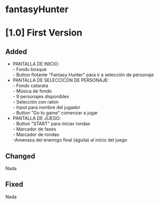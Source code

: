 # fantasyHunter

<h1>[1.0] First Version</h1>

<h2>Added</h2>

- PANTALLA DE INICIO:<br>- Fondo bosque <br>- Button flotante "Fantasy Hunter" para ir a selección de personaje
- PANTALLA DE SELECCICÓN DE PERSONAJE:<br>- Fondo catarata <br>- Música de fondo <br>- 9 personajes disponibles <br>- Selección con ratón <br>- Input para nombre del jugador <br>- Button "Go to game" comenzar a jugar
- PANTALLA DE JUEGO:<br>- Button "START" para iniciar rondas <br>- Marcador de fases <br>- Marcador de rondas <br>-Amenaza del enemigo final (águila) al inicio del juego


<h2>Changed</h2>

Nada

<h2>Fixed</h2>

Nada


